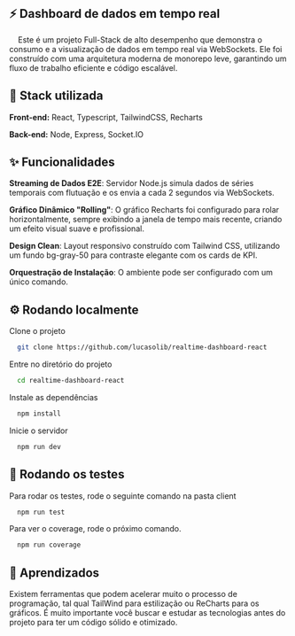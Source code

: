 ## ⚡ Dashboard de dados em tempo real

&nbsp; &nbsp; Este é um projeto Full-Stack de alto desempenho que demonstra o consumo e a visualização de dados em tempo real via WebSockets. Ele foi construído com uma arquitetura moderna de monorepo leve, garantindo um fluxo de trabalho eficiente e código escalável.


## 🌟 Stack utilizada

**Front-end:** React, Typescript, TailwindCSS, Recharts

**Back-end:** Node, Express, Socket.IO

## ✨ Funcionalidades

**Streaming de Dados E2E**: Servidor Node.js simula dados de séries temporais com flutuação e os envia a cada 2 segundos via WebSockets.

**Gráfico Dinâmico "Rolling"**: O gráfico Recharts foi configurado para rolar horizontalmente, sempre exibindo a janela de tempo mais recente, criando um efeito visual suave e profissional.

**Design Clean**: Layout responsivo construído com Tailwind CSS, utilizando um fundo bg-gray-50 para contraste elegante com os cards de KPI.

**Orquestração de Instalação**: O ambiente pode ser configurado com um único comando.
## ⚙️ Rodando localmente

Clone o projeto

```bash
  git clone https://github.com/lucasolib/realtime-dashboard-react
```

Entre no diretório do projeto

```bash
  cd realtime-dashboard-react
```

Instale as dependências

```bash
  npm install
```

Inicie o servidor

```bash
  npm run dev
```


## 🧪 Rodando os testes

Para rodar os testes, rode o seguinte comando na pasta client

```bash
  npm run test
```

Para ver o coverage, rode o próximo comando.

```bash
  npm run coverage
```
## 📖 Aprendizados

Existem ferramentas que podem acelerar muito o processo de programação, tal qual TailWind para estilização ou ReCharts para os gráficos. É muito importante você buscar e estudar as tecnologias antes do projeto para ter um código sólido e otimizado.
